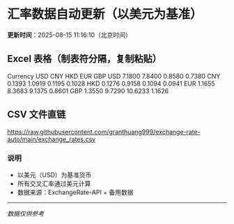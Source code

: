 # 汇率数据自动更新（以美元为基准）

**更新时间**：2025-08-15 11:16:10（北京时间）

## Excel 表格（制表符分隔，复制粘贴）

Currency	USD	CNY	HKD	EUR	GBP
USD		7.1800	7.8400	0.8580	0.7380
CNY	0.1393		1.0919	0.1195	0.1028
HKD	0.1276	0.9158		0.1094	0.0941
EUR	1.1655	8.3683	9.1375		0.8601
GBP	1.3550	9.7290	10.6233	1.1626	

## CSV 文件直链

https://raw.githubusercontent.com/granthuang999/exchange-rate-auto/main/exchange_rates.csv

### 说明
- 以美元（USD）为基准货币
- 所有交叉汇率通过美元计算
- 数据来源：ExchangeRate-API + 备用数据

---
*数据仅供参考*